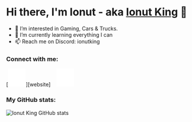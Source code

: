 # Hi there, I'm Ionut - aka [Ionut King][steam] 👋

- 👀 I’m interested in Gaming, Cars & Trucks.
- 🌱 I’m currently learning everything I can
- 📫 Reach me on Discord: ionutking
### Connect with me:

[![website](./img/globe-dark.svg)][website]
&nbsp;&nbsp;
[![website](./img/twitter-dark.svg)][twitter]

### My GitHub stats:

![Ionut King GitHub stats](https://github-readme-stats.vercel.app/api?username=ionutking&show_icons=true&hide_border=true&hide_title=true&theme=dracula)

[steam]: https://steamcommunity.com/id/IonutKing/
[twitter]: https://twitter.com/ionut_king_72
